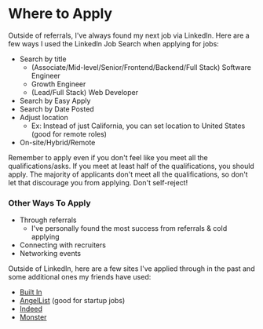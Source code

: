 # Where to Apply

Outside of referrals, I've always found my next job via LinkedIn. Here are a few ways I used the LinkedIn Job Search when applying for jobs:

* Search by title
  * (Associate/Mid-level/Senior/Frontend/Backend/Full Stack) Software Engineer
  * Growth Engineer
  * (Lead/Full Stack) Web Developer
* Search by Easy Apply
* Search by Date Posted
* Adjust location
  * Ex: Instead of just California, you can set location to United States (good for remote roles)
* On-site/Hybrid/Remote

Remember to apply even if you don't feel like you meet all the qualifications/asks. If you meet at least half of the qualifications, you should apply. The majority of applicants don't meet all the qualifications, so don't let that discourage you from applying. Don't self-reject!

### Other Ways To Apply

* Through referrals
  * I've personally found the most success from referrals & cold applying
* Connecting with recruiters
* Networking events

Outside of LinkedIn, here are a few sites I've applied through in the past and some additional ones my friends have used:

* [Built In](https://builtin.com/jobs)
* [AngelList](https://angel.co/) (good for startup jobs)
* [Indeed](https://www.indeed.com/)
* [Monster](https://www.monster.com/)
